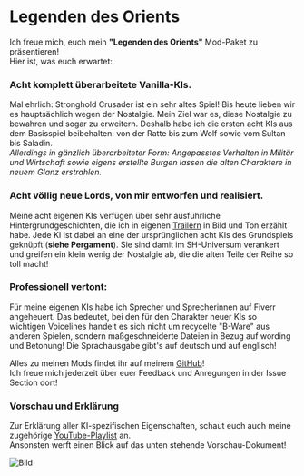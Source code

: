 # Legenden des Orients

Ich freue mich, euch mein **"Legenden des Orients"** Mod-Paket zu präsentieren!  
Hier ist, was euch erwartet:  
  
### Acht komplett überarbeitete Vanilla-KIs.  
Mal ehrlich: Stronghold Crusader ist ein sehr altes Spiel! Bis heute lieben wir es hauptsächlich wegen der Nostalgie. Mein Ziel war es, diese Nostalgie zu bewahren und sogar zu erweitern. Deshalb habe ich die ersten acht KIs aus dem Basisspiel beibehalten: von der Ratte bis zum Wolf sowie vom Sultan bis Saladin.  
*Allerdings in gänzlich überarbeiteter Form: Angepasstes Verhalten in Militär und Wirtschaft sowie eigens erstellte Burgen lassen die alten Charaktere in neuem Glanz erstrahlen.*  

### Acht völlig neue Lords, von mir entworfen und realisiert.
Meine acht eigenen KIs verfügen über sehr ausführliche Hintergrundgeschichten, die ich in eigenen [Trailern]((https://www.youtube.com/watch?v=o4AaKaABcTQ&list=PLBN1Qfc9HaOUkFHLpETwAmZYOI0I-Y4Ae)) in Bild und Ton erzählt habe. Jede KI ist dabei an eine der ursprünglichen acht KIs des Grundspiels geknüpft (**siehe Pergament**). Sie sind damit im SH-Universum verankert und greifen ein klein wenig der Nostalgie ab, die die alten Teile der Reihe so toll macht! 
### Professionell vertont:
Für meine eigenen KIs habe ich Sprecher und Sprecherinnen auf Fiverr angeheuert. Das bedeutet, bei den für den Charakter neuer KIs so wichtigen Voicelines handelt es sich nicht um recycelte "B-Ware" aus anderen Spielen, sondern maßgeschneiderte Dateien in Bezug auf wording und Betonung! Die Sprachausgabe gibt's auf deutsch und auf englisch!

Alles zu meinen Mods findet ihr auf meinem [GitHub](https://github.com/CrusaderPilaw)!  
Ich freue mich jederzeit über euer Feedback und Anregungen in der Issue Section dort!

### Vorschau und Erklärung
Zur Erklärung aller KI-spezifischen Eigenschaften, schaut euch auch meine zugehörige [YouTube-Playlist](https://www.youtube.com/watch?v=rxP-eylX_Q4&list=PLBN1Qfc9HaOVOKqq8hps0GH84vONNWqEg) an.  
Ansonsten werft einen Blick auf das unten stehende Vorschau-Dokument!  

![Bild](Legends_Of_The_Orient.png)